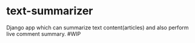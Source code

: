 text-summarizer
===============

Django app which can summarize text content(articles) and also perform live comment summary. #WIP 